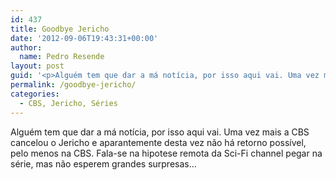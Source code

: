 ```yaml
---
id: 437
title: Goodbye Jericho
date: '2012-09-06T19:43:31+00:00'
author: 
  name: Pedro Resende
layout: post
guid: '<p>Alguém tem que dar a má notícia, por isso aqui vai. Uma vez mais a CBS cancelou o Jericho e aparantemente desta vez não há retorno possível, pelo menos na CBS. Fala-se na hipotese remota da Sci-Fi channel pegar na série, mas não esperem grandes surpres'
permalink: /goodbye-jericho/
categories:
  - CBS, Jericho, Séries
---
```

Alguém tem que dar a má notícia, por isso aqui vai. Uma vez mais a CBS cancelou o Jericho e aparantemente desta vez não há retorno possível, pelo menos na CBS. Fala-se na hipotese remota da Sci-Fi channel pegar na série, mas não esperem grandes surpresas…